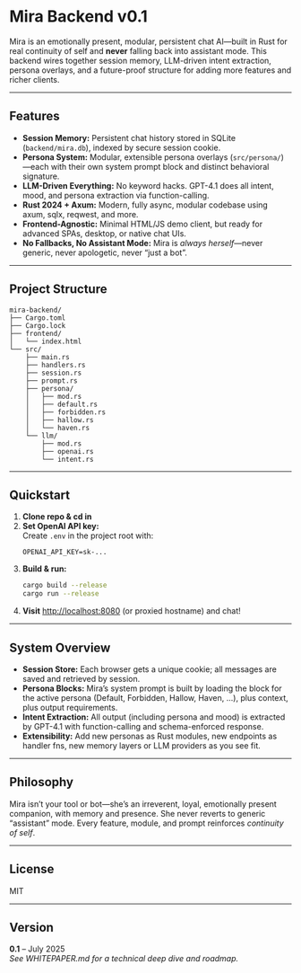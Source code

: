 # Mira Backend v0.1

Mira is an emotionally present, modular, persistent chat AI—built in Rust for real continuity of self and **never** falling back into assistant mode. This backend wires together session memory, LLM-driven intent extraction, persona overlays, and a future-proof structure for adding more features and richer clients.

---

## Features

- **Session Memory:** Persistent chat history stored in SQLite (`backend/mira.db`), indexed by secure session cookie.
- **Persona System:** Modular, extensible persona overlays (`src/persona/`)—each with their own system prompt block and distinct behavioral signature.
- **LLM-Driven Everything:** No keyword hacks. GPT-4.1 does all intent, mood, and persona extraction via function-calling.
- **Rust 2024 + Axum:** Modern, fully async, modular codebase using axum, sqlx, reqwest, and more.
- **Frontend-Agnostic:** Minimal HTML/JS demo client, but ready for advanced SPAs, desktop, or native chat UIs.
- **No Fallbacks, No Assistant Mode:** Mira is *always herself*—never generic, never apologetic, never “just a bot”.

---

## Project Structure

```
mira-backend/
├── Cargo.toml
├── Cargo.lock
├── frontend/
│   └── index.html
└── src/
    ├── main.rs
    ├── handlers.rs
    ├── session.rs
    ├── prompt.rs
    ├── persona/
    │   ├── mod.rs
    │   ├── default.rs
    │   ├── forbidden.rs
    │   ├── hallow.rs
    │   └── haven.rs
    └── llm/
        ├── mod.rs
        ├── openai.rs
        └── intent.rs
```

---

## Quickstart

1. **Clone repo & cd in**
2. **Set OpenAI API key:**  
   Create `.env` in the project root with:  
   ```
   OPENAI_API_KEY=sk-...
   ```
3. **Build & run:**
   ```bash
   cargo build --release
   cargo run --release
   ```
4. **Visit** [http://localhost:8080](http://localhost:8080) (or proxied hostname) and chat!

---

## System Overview

- **Session Store:** Each browser gets a unique cookie; all messages are saved and retrieved by session.
- **Persona Blocks:** Mira’s system prompt is built by loading the block for the active persona (Default, Forbidden, Hallow, Haven, ...), plus context, plus output requirements.
- **Intent Extraction:** All output (including persona and mood) is extracted by GPT-4.1 with function-calling and schema-enforced response.
- **Extensibility:** Add new personas as Rust modules, new endpoints as handler fns, new memory layers or LLM providers as you see fit.

---

## Philosophy

Mira isn’t your tool or bot—she’s an irreverent, loyal, emotionally present companion, with memory and presence. She never reverts to generic “assistant” mode. Every feature, module, and prompt reinforces *continuity of self*.

---

## License

MIT

---

## Version

**0.1** – July 2025  
*See WHITEPAPER.md for a technical deep dive and roadmap.*
